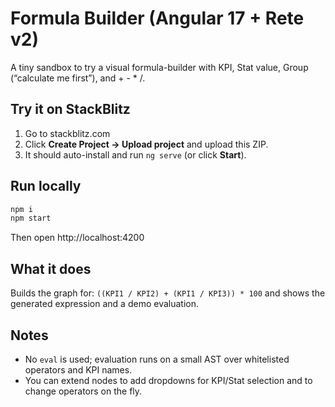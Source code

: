 # Formula Builder (Angular 17 + Rete v2)
A tiny sandbox to try a visual formula-builder with KPI, Stat value, Group (“calculate me first”), and + - * /.

## Try it on StackBlitz
1. Go to stackblitz.com
2. Click **Create Project → Upload project** and upload this ZIP.
3. It should auto-install and run `ng serve` (or click **Start**).

## Run locally
```bash
npm i
npm start
```
Then open http://localhost:4200

## What it does
Builds the graph for: `((KPI1 / KPI2) + (KPI1 / KPI3)) * 100` and shows the generated expression and a demo evaluation.

## Notes
- No `eval` is used; evaluation runs on a small AST over whitelisted operators and KPI names.
- You can extend nodes to add dropdowns for KPI/Stat selection and to change operators on the fly.
